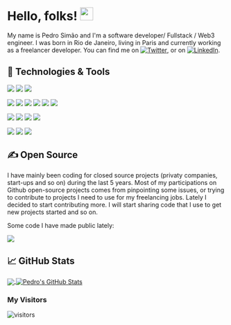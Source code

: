 <!-- ### Hi there 👋 -->

<!-- Todo: Add a Header in the Future -->
<!-- [![Header](https://raw.githubusercontent.com/MartinHeinz/MartinHeinz/master/readme_header.png "Header")](https://martinheinz.dev/) -->

# Hello, folks! <img src="https://raw.githubusercontent.com/MartinHeinz/MartinHeinz/master/wave.gif" width="30px">

My name is Pedro Simão and I'm a software developer/ Fullstack / Web3 engineer. I was born in Rio de Janeiro, living in Paris and currently working as a freelancer developer. You can find me on [![Twitter][1.2]][1],  or on [![LinkedIn][3.2]][3].

## 🔧 Technologies & Tools
![](https://img.shields.io/badge/OS-Mac_OS-informational?style=flat&logo=linux&logoColor=white&color=2bbc8a)
![](https://img.shields.io/badge/Shell-Bash-informational?style=flat&logo=gnu-bash&logoColor=white&color=2bbc8a)
![](https://img.shields.io/badge/Editor-IntelliJ_IDEA-informational?style=flat&logo=intellij-idea&logoColor=white&color=2bbc8a)


![](https://img.shields.io/badge/Code-Typescript-informational?style=flat&logo=typescript&logoColor=white&color=2bbc8a)
![](https://img.shields.io/badge/Code-JavaScript-informational?style=flat&logo=javascript&logoColor=white&color=2bbc8a)
![](https://img.shields.io/badge/Code-ReactJS-informational?style=flat&logo=javascript&logoColor=white&color=2bbc8a)
![](https://img.shields.io/badge/Code-NextJS-informational?style=flat&logo=javascript&logoColor=white&color=2bbc8a)
![](https://img.shields.io/badge/Code-Python-informational?style=flat&logo=python&logoColor=white&color=2bbc8a)
![](https://img.shields.io/badge/Code-C-informational?style=flat&logo=c&logoColor=white&color=2bbc8a)

![](https://img.shields.io/badge/Tools-PostgreSQL-informational?style=flat&logo=postgresql&logoColor=white&color=2bbc8a)
![](https://img.shields.io/badge/Tools-MongoDB-informational?style=flat&logo=mongodb&logoColor=white&color=2bbc8a)
![](https://img.shields.io/badge/Tools-Docker-informational?style=flat&logo=docker&logoColor=white&color=2bbc8a)
![](https://img.shields.io/badge/Tools-Kubernetes-informational?style=flat&logo=kubernetes&logoColor=white&color=2bbc8a)

![](https://img.shields.io/badge/Cloud-Digital_Ocean-informational?style=flat&logo=digitalocean&logoColor=white&color=2bbc8a)
![](https://img.shields.io/badge/Cloud-AWS-informational?style=flat&logo=aws&logoColor=white&color=2bbc8a)
![](https://img.shields.io/badge/Cloud-Scaleway-informational?style=flat&logo=scaleway&logoColor=white&color=2bbc8a)

<!-- ![npm type definitions](https://img.shields.io/npm/types/typescript) -->

## &#x270d; Open Source

I have mainly been coding for closed source projects (privaty companies, start-ups and so on) during the last 5 years.
Most of my participations on Github open-source projects comes from pinpointing some issues, or trying to contribute to projects I need to use for my freelancing jobs.
Lately I decided to start contributing more. I will start sharing code that I use to get new projects started and so on.

Some code I have made public lately:

<a href="https://github.com/PedroSimao/quid_front">
  <img align="center" src="https://github-readme-stats.vercel.app/api/pin/?username=PedroSimao&repo=quid_front&title_color=ffffff&text_color=c9cacc&icon_color=2bbc8a&bg_color=1d1f21" />
</a>


<!-- BLOG-POST-LIST:START -->
<!-- - [Creating Beautiful Tracebacks with Python&#39;s Exception Hooks](https://bit.ly/3IRD7IK)
- [Building GitHub Apps with Golang](https://bit.ly/3A3B69t)
- [Profiling and Analyzing Performance of Python Programs](https://bit.ly/31lKCYA)
- [Improving Application Availability with Pod Readiness Gates](https://bit.ly/30uviIM) -->
<!-- BLOG-POST-LIST:END -->

## &#x1f4c8; GitHub Stats

<a href="https://github.com/PedroSimao/PedroSimao">
  <img align="center" src="https://github-readme-stats.vercel.app/api/top-langs/?username=PedroSimao&hide=java,html,tex&title_color=ffffff&text_color=c9cacc&icon_color=2bbc8a&bg_color=1d1f21&langs_count=3" />
</a>
<a href="https://github.com/PedroSimao/PedroSimao">
  <img align="center" src="https://github-readme-stats.vercel.app/api?username=PedroSimao&show_icons=true&line_height=27&count_private=true&title_color=ffffff&text_color=c9cacc&icon_color=2bbc8a&bg_color=1d1f21" alt="Pedro's GitHub Stats" />
</a>  

<!-- links to social media icons -->

<!-- icons with padding -->

[1.1]: http://i.imgur.com/tXSoThF.png (twitter icon with padding)
[2.1]: http://i.imgur.com/0o48UoR.png (github icon with padding)

<!-- icons without padding -->

[1.2]: http://i.imgur.com/wWzX9uB.png (twitter icon without padding)
[2.2]: http://i.imgur.com/9I6NRUm.png (github icon without padding)
[3.2]: https://raw.githubusercontent.com/MartinHeinz/MartinHeinz/master/linkedin-3-16.png (LinkedIn icon without padding)


<!-- links to your social media accounts -->

[1]: https://twitter.com/PedroSimao
[2]: https://github.com/PedroSimao
[3]: https://www.linkedin.com/in/PedroSimao/


<!-- Resources -->
<!-- Icons: https://simpleicons.org/ -->
<!-- GitHub Stats: https://github.com/anuraghazra/github-readme-stats -->
<!-- Emojis: https://emojipedia.org/emoji/ -->
<!-- HTML Emojis: https://www.fileformat.info/index.htm -->
<!-- Shields: https://shields.io/ -->
<!-- Awesome GitHub Profile README: https://github.com/abhisheknaiidu/awesome-github-profile-readme -->


### My Visitors

![visitors](https://visitor-badge.glitch.me/badge?page_id=pedrosimao.pedrosimao)
